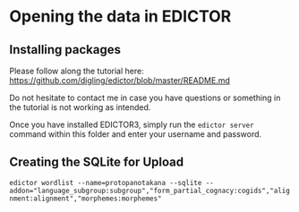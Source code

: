 # Opening the data in EDICTOR

## Installing packages

Please follow along the tutorial here: <https://github.com/digling/edictor/blob/master/README.md>

Do not hesitate to contact me in case you have questions or something in the tutorial is not working as intended.

Once you have installed EDICTOR3, simply run the `edictor server` command within this folder and enter your username and password.

## Creating the SQLite for Upload

`edictor wordlist --name=protopanotakana --sqlite --addon="language_subgroup:subgroup","form_partial_cognacy:cogids","alignment:alignment","morphemes:morphemes"`
